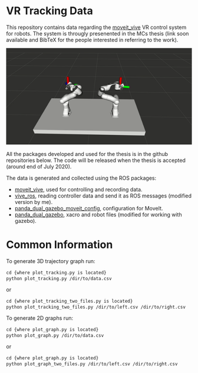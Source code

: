 # VR Tracking Data
This repository contains data regarding the [moveit_vive](https://github.com/Machine-Jonte/moveit_vive) VR control system for robots. The system is througly presenented in the MCs thesis (link soon available and BibTeX for the people interested in referring to the work).

<p align="center">
  <img src="./GIFS/demo.gif" title="Hello World!" width="800">
</p>

All the packages developed and used for the thesis is in the github repositories below. The code will be released when the thesis is accepted (around end of July 2020).  
  
The data is generated and collected using the ROS packages:  
* [moveit_vive](https://github.com/Machine-Jonte/moveit_vive), used for controlling and recording data.
* [vive_ros](https://github.com/Machine-Jonte/vive_ros/tree/master), reading controller data and send it as ROS messages (modified version by me).
* [panda_dual_gazebo_moveit_config](https://github.com/Machine-Jonte/panda_dual_gazebo_moveit_config), configuration for MoveIt.
* [panda_dual_gazebo](https://github.com/Machine-Jonte/panda_dual_gazebo), xacro and robot files (modified for working with gazebo). 


# Common Information
To generate 3D trajectory graph run:  
```
cd {where plot_tracking.py is located}
python plot_tracking.py /dir/to/data.csv
```
or  
```
cd {where plot_tracking_two_files.py is located}
python plot_tracking_two_files.py /dir/to/left.csv /dir/to/right.csv
```
To generate 2D graphs run:
```
cd {where plot_graph.py is located}
python plot_graph.py /dir/to/data.csv
```
or
```
cd {where plot_graph.py is located}
python plot_graph_two_files.py /dir/to/left.csv /dir/to/right.csv